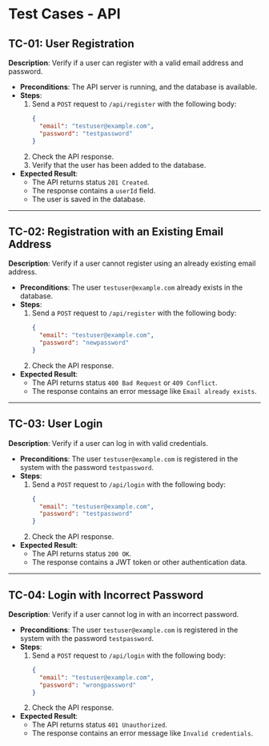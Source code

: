 # Test Cases - API

## TC-01: User Registration
**Description**: Verify if a user can register with a valid email address and password.
- **Preconditions**: The API server is running, and the database is available.
- **Steps**:
  1. Send a `POST` request to `/api/register` with the following body:
     ```json
     {
       "email": "testuser@example.com",
       "password": "testpassword"
     }
     ```
  2. Check the API response.
  3. Verify that the user has been added to the database.
- **Expected Result**:  
  - The API returns status `201 Created`.
  - The response contains a `userId` field.
  - The user is saved in the database.

---

## TC-02: Registration with an Existing Email Address
**Description**: Verify if a user cannot register using an already existing email address.
- **Preconditions**: The user `testuser@example.com` already exists in the database.
- **Steps**:
  1. Send a `POST` request to `/api/register` with the following body:
     ```json
     {
       "email": "testuser@example.com",
       "password": "newpassword"
     }
     ```
  2. Check the API response.
- **Expected Result**:  
  - The API returns status `400 Bad Request` or `409 Conflict`.
  - The response contains an error message like `Email already exists`.

---

## TC-03: User Login
**Description**: Verify if a user can log in with valid credentials.
- **Preconditions**: The user `testuser@example.com` is registered in the system with the password `testpassword`.
- **Steps**:
  1. Send a `POST` request to `/api/login` with the following body:
     ```json
     {
       "email": "testuser@example.com",
       "password": "testpassword"
     }
     ```
  2. Check the API response.
- **Expected Result**:  
  - The API returns status `200 OK`.
  - The response contains a JWT token or other authentication data.

---

## TC-04: Login with Incorrect Password
**Description**: Verify if a user cannot log in with an incorrect password.
- **Preconditions**: The user `testuser@example.com` is registered in the system with the password `testpassword`.
- **Steps**:
  1. Send a `POST` request to `/api/login` with the following body:
     ```json
     {
       "email": "testuser@example.com",
       "password": "wrongpassword"
     }
     ```
  2. Check the API response.
- **Expected Result**:  
  - The API returns status `401 Unauthorized`.
  - The response contains an error message like `Invalid credentials`.
